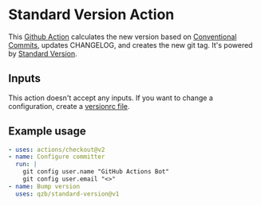 # Standard Version Action

This [Github Action][] calculates the new version based on [Conventional Commits][], updates CHANGELOG, and creates the new git tag. It's powered by [Standard Version][].

## Inputs

This action doesn't accept any inputs. If you want to change a configuration, create a [versionrc file][].

## Example usage

```yaml
- uses: actions/checkout@v2
- name: Configure committer
  run: |
    git config user.name "GitHub Actions Bot"
    git config user.email "<>"
- name: Bump version
  uses: qzb/standard-version@v1
```

[Github Action]: https://docs.github.com/en/actions
[Conventional Commits]: https://www.conventionalcommits.org/en/v1.0.0/
[Standard Version]: https://github.com/conventional-changelog/standard-version
[versionrc file]: https://github.com/conventional-changelog/standard-version#configuration
